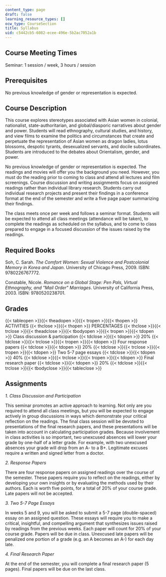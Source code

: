 ```yaml
---
content_type: page
draft: false
learning_resource_types: []
ocw_type: CourseSection
title: Syllabus
uid: c5442cb5-6082-ecee-496e-5b2ac7052a1b
---
```

## Course Meeting Times

Seminar: 1 session / week, 3 hours / session

## Prerequisites

No previous knowledge of gender or representation is expected.

## Course Description

This course explores stereotypes associated with Asian women in colonial, nationalist, state-authoritarian, and global/diasporic narratives about gender and power. Students will read ethnography, cultural studies, and history, and view films to examine the politics and circumstances that create and perpetuate the representation of Asian women as dragon ladies, lotus blossoms, despotic tyrants, desexualized servants, and docile subordinates. Students are introduced to the debates about Orientalism, gender, and power.

No previous knowledge of gender or representation is expected. The readings and movies will offer you the background you need. However, you must do the reading prior to coming to class and attend all lectures and film screenings. Course discussion and writing assignments focus on assigned readings rather than individual library research. Students carry out individual research projects and present their findings in a conference format at the end of the semester and write a five page paper summarizing their findings.

The class meets once per week and follows a seminar format. Students will be expected to attend all class meetings (attendance will be taken), to complete the readings as scheduled on the syllabus, and to come to class prepared to engage in a focused discussion of the issues raised by the readings.

## Required Books

Soh, C. Sarah. *The Comfort Women: Sexual Violence and Postcolonial Memory in Korea and Japan*. University of Chicago Press, 2009. ISBN: 9780226767772.

Constable, Nicole. *Romance on a Global Stage: Pen Pals, Virtual Ethnography, and "Mail Order" Marriages*. University of California Press, 2003. ISBN: 9780520238701.

## Grades

{{< tableopen >}}{{< theadopen >}}{{< tropen >}}{{< thopen >}}
ACTIVITIES
{{< thclose >}}{{< thopen >}}
PERCENTAGES
{{< thclose >}}{{< trclose >}}{{< theadclose >}}{{< tbodyopen >}}{{< tropen >}}{{< tdopen >}}
Class discussion & participation
{{< tdclose >}}{{< tdopen >}}
20%
{{< tdclose >}}{{< trclose >}}{{< tropen >}}{{< tdopen >}}
Four response papers
{{< tdclose >}}{{< tdopen >}}
20%
{{< tdclose >}}{{< trclose >}}{{< tropen >}}{{< tdopen >}}
Two 5-7 page essays
{{< tdclose >}}{{< tdopen >}}
40%
{{< tdclose >}}{{< trclose >}}{{< tropen >}}{{< tdopen >}}
Final research paper
{{< tdclose >}}{{< tdopen >}}
20%
{{< tdclose >}}{{< trclose >}}{{< tbodyclose >}}{{< tableclose >}}

## Assignments

*1\. Class Discussion and Participation*

This seminar promotes an active approach to learning. Not only are you required to attend all class meetings, but you will be expected to engage actively in group discussions in ways which demonstrate your critical reflection on the readings. The final class session will be devoted to presentations of the final research papers, and these presentations will be taken into account in calculating participation grades. Because involvement in class activities is so important, two unexcused absences will lower your grade by one-half of a letter grade. For example, with two unexcused absences your grade will drop from an A- to a B+. Legitimate excuses require a written and signed letter from a doctor.

*2\. Response Papers*

There are four response papers on assigned readings over the course of the semester. These papers require you to reflect on the readings, either by developing your own insights or by evaluating the methods used by their authors. Each is worth five points, for a total of 20% of your course grade. Late papers will not be accepted.

*3\. Two 5-7 Page Essays*

In weeks 5 and 9, you will be asked to submit a 5-7 page (double-spaced) essay on an assigned question. These essays will require you to make a critical, insightful, and compelling argument that synthesizes issues raised by readings from the previous weeks. Each paper will count for 20% of your course grade. Papers will be due in class. Unexcused late papers will be penalized one portion of a grade (e.g. an A becomes an A-) for each day late.

*4\. Final Research Paper*

At the end of the semester, you will complete a final research paper (5 pages). Final papers will be due on the last class.